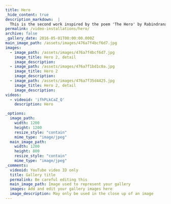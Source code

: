 ```yaml
---
title: Hero
_hide_content: true
description_markdown:  |
  This is the second work inspired by the poem 'The Hero' by Rabindranath Tagore. It incorporates sound, a recital of the poem coming from inside the boat.
permalink: /video-installations/hero/
archive: false
_gallery_date: 2016-05-01T00:00:00.000Z
main_image_path: /assets/images/476a7f4bcf6d7.jpg
images:            
  - image_path: /assets/images/476a7f4bcf6d7.jpg
    image_title: Hero 2, detail
    image_description:   
  - image_path: /assets/images/476a7f1bd1c0a.jpg
    image_title: Hero 2
    image_description:
  - image_path: /assets/images/476a7f35d4425.jpg
    image_title: Hero 2, detail
    image_description:          
videos:
  - videoid: 'ifhPLkCaZ_Q'
    description: Hero

_options:
  image_path:
    width: 1200
    height: 1200
    resize_style: "contain"
    mime_type: "image/jpeg"
  main_image_path:
    width: 1200
    height: 800
    resize_style: "contain"
    mime_type: "image/jpeg"
_comments:
  videoid: YouTube video ID only
  title: Gallery title
  permalink: Be careful editing this
  main_image_path: Image used to represent your gallery
  images: Add and edit your gallery images here
  image_description: May only be used in the close up of an image
---
```


